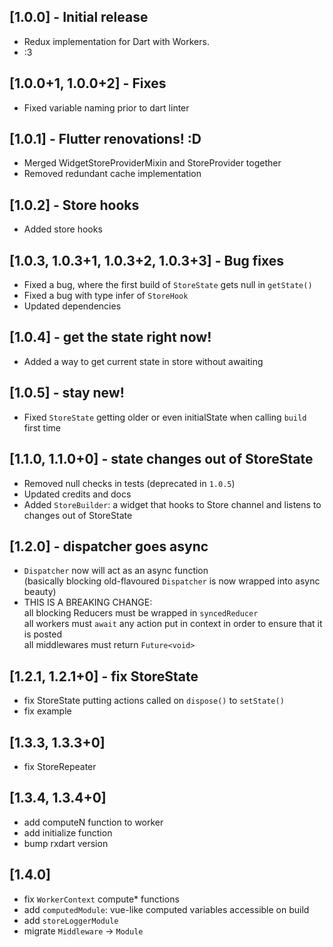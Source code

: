 ## [1.0.0] - Initial release

* Redux implementation for Dart with Workers.
* :3

## [1.0.0+1, 1.0.0+2] - Fixes

* Fixed variable naming prior to dart linter

## [1.0.1] - Flutter renovations! :D

* Merged WidgetStoreProviderMixin and StoreProvider together
* Removed redundant cache implementation

## [1.0.2] - Store hooks

* Added store hooks

## [1.0.3, 1.0.3+1, 1.0.3+2, 1.0.3+3] - Bug fixes

* Fixed a bug, where the first build of `StoreState` gets null in `getState()`
* Fixed a bug with type infer of `StoreHook`
* Updated dependencies

## [1.0.4] - get the state right now!

* Added a way to get current state in store without awaiting

## [1.0.5] - stay new!

* Fixed `StoreState` getting older or even initialState when calling `build` first time

## [1.1.0, 1.1.0+0] - state changes out of StoreState

* Removed null checks in tests (deprecated in `1.0.5`)
* Updated credits and docs
* Added `StoreBuilder`: a widget that hooks to Store channel and listens to changes out of StoreState

## [1.2.0] - dispatcher goes async
* `Dispatcher` now will act as an async function\
 (basically blocking old-flavoured `Dispatcher` is now wrapped into async beauty)
* THIS IS A BREAKING CHANGE:\
  all blocking Reducers must be wrapped in `syncedReducer`\
  all workers must `await` any action put in context in order to ensure that it is posted\
  all middlewares must return `Future<void>`

## [1.2.1, 1.2.1+0] - fix StoreState
* fix StoreState putting actions called on `dispose()` to `setState()`
* fix example

## [1.3.3, 1.3.3+0]

* fix StoreRepeater

## [1.3.4, 1.3.4+0]

* add computeN function to worker
* add initialize function
* bump rxdart version

## [1.4.0]

* fix `WorkerContext` compute* functions
* add `computedModule`: vue-like computed variables accessible on build
* add `storeLoggerModule`
* migrate `Middleware` -> `Module`